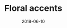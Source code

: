 ---
title: Floral accents
date: 2018-06-10
caption: Long, almond-shaped acrylic nails, painted with white polish with red, blue, and green flowers, and a deep blue accent
img: /images/nails/floral-accents.jpg
polishes:
  - name: Electric blue
    brand: Madam Glam
    link: https://www.madamglam.com/electric-blue.html
  - name: Perfect white
    brand: Madam Glam
    link: https://www.madamglam.com/perfect-white.html
---